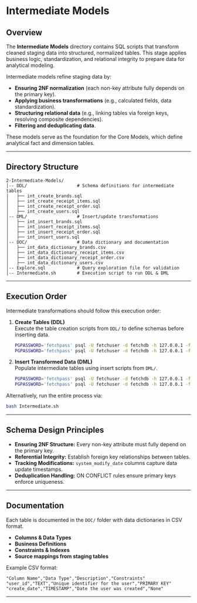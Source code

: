 # Intermediate Models

## Overview
The **Intermediate Models** directory contains SQL scripts that transform cleaned staging data into structured, normalized tables. This stage applies business logic, standardization, and relational integrity to prepare data for analytical modeling.

Intermediate models refine staging data by:
- **Ensuring 2NF normalization** (each non-key attribute fully depends on the primary key).
- **Applying business transformations** (e.g., calculated fields, data standardization).
- **Structuring relational data** (e.g., linking tables via foreign keys, resolving composite dependencies).
- **Filtering and deduplicating data**.

These models serve as the foundation for the Core Models, which define analytical fact and dimension tables.

---
## Directory Structure
```
2-Intermediate-Models/
│-- DDL/                   # Schema definitions for intermediate tables
│   ├── int_create_brands.sql
│   ├── int_create_receipt_items.sql
│   ├── int_create_receipt_order.sql
│   ├── int_create_users.sql
│-- DML/                   # Insert/update transformations
│   ├── int_insert_brands.sql
│   ├── int_insert_receipt_items.sql
│   ├── int_insert_receipt_order.sql
│   ├── int_insert_users.sql
│-- DOC/                   # Data dictionary and documentation
│   ├── int_data_dictionary_brands.csv
│   ├── int_data_dictionary_receipt_items.csv
│   ├── int_data_dictionary_receipt_order.csv
│   ├── int_data_dictionary_users.csv
│-- Explore.sql            # Query exploration file for validation
│-- Intermediate.sh        # Execution script to run DDL & DML
```

---
## Execution Order
Intermediate transformations should follow this execution order:

1. **Create Tables (DDL)**  
   Execute the table creation scripts from `DDL/` to define schemas before inserting data.
   ```bash
   PGPASSWORD='fetchpass' psql -U fetchuser -d fetchdb -h 127.0.0.1 -f DDL/int_create_users.sql
   PGPASSWORD='fetchpass' psql -U fetchuser -d fetchdb -h 127.0.0.1 -f DDL/int_create_brands.sql
   ```

2. **Insert Transformed Data (DML)**  
   Populate intermediate tables using insert scripts from `DML/`.
   ```bash
   PGPASSWORD='fetchpass' psql -U fetchuser -d fetchdb -h 127.0.0.1 -f DML/int_insert_users.sql
   PGPASSWORD='fetchpass' psql -U fetchuser -d fetchdb -h 127.0.0.1 -f DML/int_insert_receipt_order.sql
   ```

Alternatively, run the entire process via:
```bash
bash Intermediate.sh
```

---
## Schema Design Principles
- **Ensuring 2NF Structure:** Every non-key attribute must fully depend on the primary key.
- **Referential Integrity:** Establish foreign key relationships between tables.
- **Tracking Modifications:** `system_modify_date` columns capture data update timestamps.
- **Deduplication Handling:** ON CONFLICT rules ensure primary keys enforce uniqueness.

---
## Documentation
Each table is documented in the `DOC/` folder with data dictionaries in CSV format.
- **Columns & Data Types**
- **Business Definitions**
- **Constraints & Indexes**
- **Source mappings from staging tables**

Example CSV format:
```csv
"Column Name","Data Type","Description","Constraints"
"user_id","TEXT","Unique identifier for the user","PRIMARY KEY"
"create_date","TIMESTAMP","Date the user was created","None"
```

---
